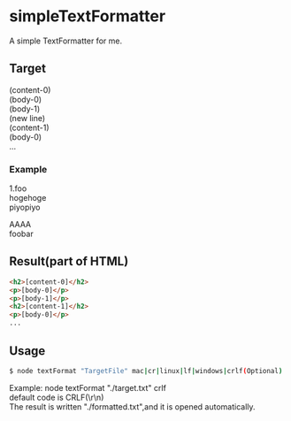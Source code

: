 # simpleTextFormatter  
A simple TextFormatter for me.
  
## Target  
(content-0)  
(body-0)  
(body-1)  
(new line)  
(content-1)  
(body-0)  
...  
  
### Example
1.foo  
hogehoge  
piyopiyo  
  
AAAA  
foobar  

## Result(part of HTML)
```html
<h2>[content-0]</h2>
<p>[body-0]</p>
<p>[body-1]</p>
<h2>[content-1]</h2>
<p>[body-0]</p>
...
```
  
  
## Usage
```bash
$ node textFormat "TargetFile" mac|cr|linux|lf|windows|crlf(Optional)
```

Example: node textFormat "./target.txt" crlf  
default code is CRLF(\\r\\n)  
The result is written "./formatted.txt",and it is opened automatically.  

